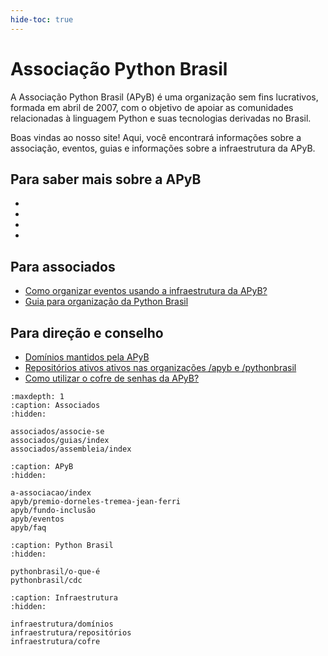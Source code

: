 ```yaml
---
hide-toc: true
---
```


# Associação Python Brasil

A Associação Python Brasil (APyB) é uma organização sem fins lucrativos, formada em abril de 2007, com o objetivo de apoiar as comunidades relacionadas à linguagem Python e suas tecnologias derivadas no Brasil.

Boas vindas ao nosso site! Aqui, você encontrará informações sobre a associação, eventos, guias e informações sobre a infraestrutura da APyB.

## Para saber mais sobre a APyB
- [](/associados/associe-se)
- [](/apyb/premio-dorneles-tremea-jean-ferri)
- [](/apyb/fundo-inclusão)
- [](/apyb/faq)

## Para associados
- [Como organizar eventos usando a infraestrutura da APyB?](/associados/guias/como-organizar-eventos)
- [Guia para organização da Python Brasil](https://manual.pythonbrasil.org.br)

## Para direção e conselho
- [Domínios mantidos pela APyB](/infraestrutura/domínios.md)
- [Repositórios ativos ativos nas organizações /apyb e /pythonbrasil](/infraestrutura/repositórios.md)
- [Como utilizar o cofre de senhas da APyB?](/infraestrutura/cofre.md)

```{toctree}
:maxdepth: 1
:caption: Associados
:hidden:

associados/associe-se
associados/guias/index
associados/assembleia/index
```

```{toctree}
:caption: APyB
:hidden:

a-associacao/index
apyb/premio-dorneles-tremea-jean-ferri
apyb/fundo-inclusão
apyb/eventos
apyb/faq
```

```{toctree}
:caption: Python Brasil
:hidden:

pythonbrasil/o-que-é
pythonbrasil/cdc
```

```{toctree}
:caption: Infraestrutura
:hidden:

infraestrutura/domínios
infraestrutura/repositórios
infraestrutura/cofre
```